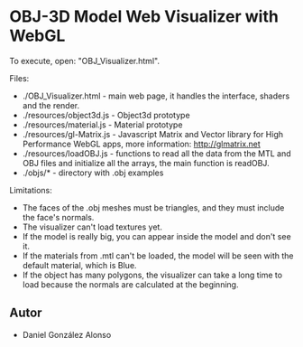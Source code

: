 OBJ-3D Model Web Visualizer with WebGL
====
To execute, open: "OBJ_Visualizer.html".

Files:
* ./OBJ_Visualizer.html 		- main web page, it handles the interface, shaders and the render.
* ./resources/object3d.js		- Object3d prototype
* ./resources/material.js		- Material prototype
* ./resources/gl-Matrix.js 	- Javascript Matrix and Vector library for High Performance WebGL apps, more information: http://glmatrix.net
* ./resources/loadOBJ.js 		- functions to read all the data from the MTL and OBJ files and initialize all the arrays, the main function is readOBJ.
* ./objs/*					- directory with .obj examples

Limitations:
* The faces of the .obj meshes must be triangles, and they must include the face's normals.
* The visualizer can't load textures yet.
* If the model is really big, you can appear inside the model and don't see it.
* If the materials from .mtl can't be loaded, the model will be seen with the default material, which is Blue.
* If the object has many polygons, the visualizer can take a long time to load because the normals are calculated at the beginning.

Autor
----
- Daniel González Alonso
